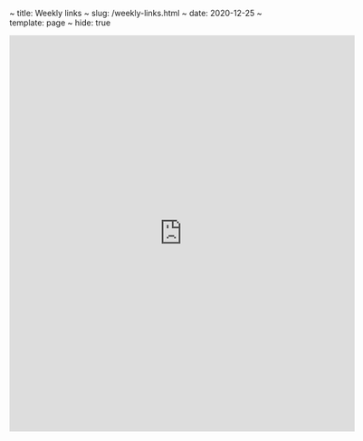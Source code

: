 ~ title: Weekly links
~ slug: /weekly-links.html
~ date: 2020-12-25
~ template: page
~ hide: true

<iframe src="https://cdn.forms-content.sg-form.com/b9a1dea3-465a-11eb-af61-0e1900a266f8" width="610px" height="700" frameborder=0></iframe>
